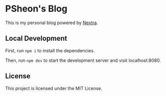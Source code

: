 # PSheon's Blog

This is my personal blog powered by [Nextra](https://nextra.site).

## Local Development

First, run `npm i` to install the dependencies.

Then, run `npm dev` to start the development server and visit localhost:8080.

## License

This project is licensed under the MIT License.
